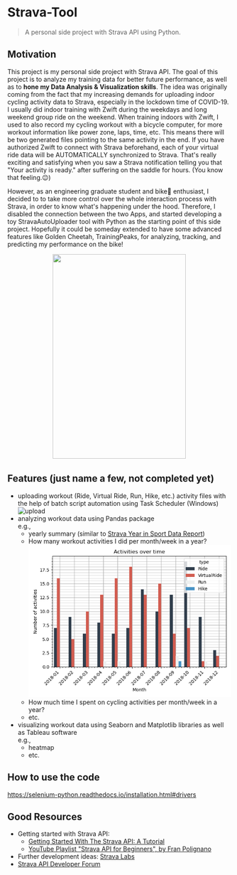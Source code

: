 Strava-Tool
===========

> A personal side project with Strava API using Python. 

## Motivation
This project is my personal side project with Strava API.
The goal of this project is to analyze my training data for better future performance, as well as to **hone my Data Analysis & Visualization skills**.
The idea was originally coming from the fact that my increasing demands for uploading indoor cycling activity data to Strava, especially in the lockdown time of COVID-19.
I usually did indoor training with Zwift during the weekdays and long weekend group ride on the weekend.
When training indoors with Zwift, I used to also record my cycling workout with a bicycle computer, for more workout information like power zone, laps, time, etc.
This means there will be two generated files pointing to the same activity in the end. 
If you have authorized Zwift to connect with Strava beforehand, each of your virtual ride data will be AUTOMATICALLY synchronized to Strava.
That's really exciting and satisfying when you saw a Strava notification telling you that "Your activity is ready." after suffering on the saddle for hours.
(You know that feeling.😉)  

However, as an engineering graduate student and bike🚴 enthusiast, I decided to to take more control over the whole interaction process with Strava, 
in order to know what's happening under the hood.
Therefore, I disabled the connection between the two Apps, and started developing a toy StravaAutoUploader tool with Python as the starting point of this side project.
Hopefully it could be someday extended to have some advanced features like Golden Cheetah, TrainingPeaks, for analyzing, tracking, and predicting my performance on the bike!

<p align="center">
  <img width="300" height="460" src="https://user-images.githubusercontent.com/43208378/114391662-0a980000-9b98-11eb-9e49-9f48a532908f.JPG">
</p>

## Features (__just name a few, not completed yet__)
- uploading workout (Ride, Virtual Ride, Run, Hike, etc.) activity files with the help of batch script automation using Task Scheduler (Windows)
  ![upload](https://user-images.githubusercontent.com/43208378/119350059-287c7880-bc9f-11eb-8b87-05869506b9bd.png)
- analyzing workout data using Pandas package  
  e.g.,
    - yearly summary (similar to [Strava Year in Sport Data Report](https://blog.strava.com/press/yis2020/))  
    - How many workout activities I did per month/week in a year?  
      ![2018summary](/figures/Number_of_activities_per_month_in_2018.png)
    - How much time I spent on cycling activities per month/week in a year?
    - etc.
- visualizing workout data using Seaborn and Matplotlib libraries as well as Tableau software   
  e.g.,
    - heatmap
    - etc.

## How to use the code
https://selenium-python.readthedocs.io/installation.html#drivers

## Good Resources
- Getting started with Strava API:
  - [Getting Started With The Strava API: A Tutorial](https://medium.com/@annthurium/getting-started-with-the-strava-api-a-tutorial-f3909496cd2d)
  - [YouTube Playlist "Strava API for Beginners", by Fran Polignano](https://www.youtube.com/playlist?list=PLO6KswO64zVvcRyk0G0MAzh5oKMLb6rTW)
- Further development ideas: [Strava Labs](https://labs.strava.com/)
- [Strava API Developer Forum](https://groups.google.com/g/strava-api)
